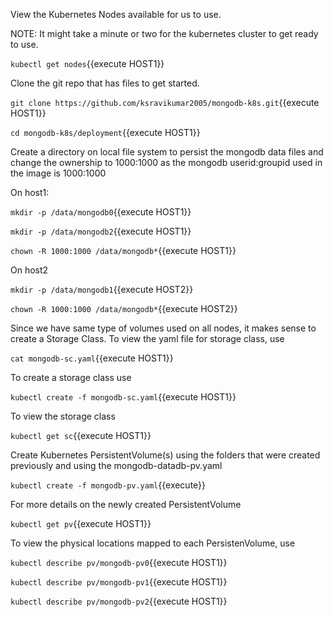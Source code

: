 
View the Kubernetes Nodes available for us to use.

NOTE: It might take a minute or two for the kubernetes cluster to get ready to use. 

`kubectl get nodes`{{execute HOST1}}

Clone the git repo that has files to get started.

`git clone https://github.com/ksravikumar2005/mongodb-k8s.git`{{execute HOST1}}

`cd mongodb-k8s/deployment`{{execute HOST1}}

Create a directory on local file system to persist the mongodb data files and change the ownership to 1000:1000 as the mongodb userid:groupid used in the image is 1000:1000

On host1:

`mkdir -p /data/mongodb0`{{execute HOST1}}

`mkdir -p /data/mongodb2`{{execute HOST1}}

`chown -R 1000:1000 /data/mongodb*`{{execute HOST1}}

On host2

`mkdir -p /data/mongodb1`{{execute HOST2}}

`chown -R 1000:1000 /data/mongodb*`{{execute HOST2}}

Since we have same type of volumes used on all nodes, it makes sense to create a Storage Class. To view the yaml file for storage class, use

`cat mongodb-sc.yaml`{{execute HOST1}}

To create a storage class use

`kubectl create -f mongodb-sc.yaml`{{execute HOST1}}

To view the storage class 

`kubectl get sc`{{execute HOST1}}

Create Kubernetes PersistentVolume(s) using the folders that were created previously and using the mongodb-datadb-pv.yaml

`kubectl create -f mongodb-pv.yaml`{{execute}}

For more details on the newly created PersistentVolume

`kubectl get pv`{{execute HOST1}}

To view the physical locations mapped to each PersistenVolume, use

`kubectl describe pv/mongodb-pv0`{{execute HOST1}}

`kubectl describe pv/mongodb-pv1`{{execute HOST1}}

`kubectl describe pv/mongodb-pv2`{{execute HOST1}}
